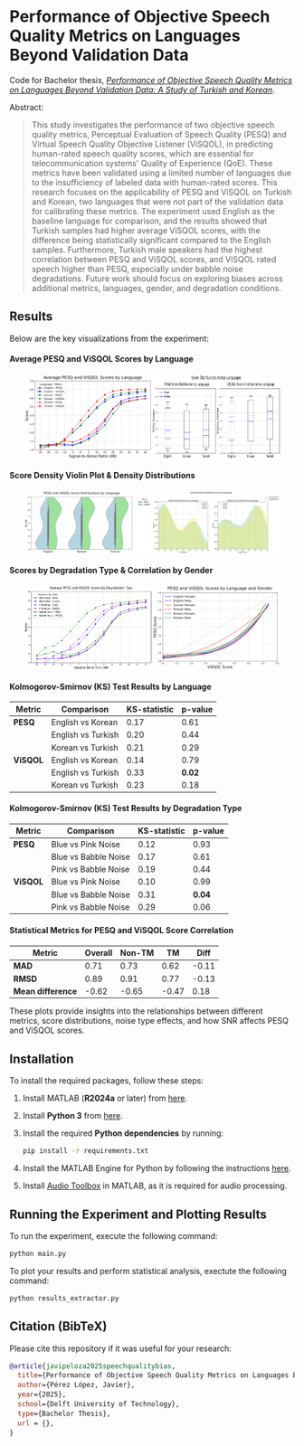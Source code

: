 # Performance of Objective Speech Quality Metrics on Languages Beyond Validation Data

Code for Bachelor thesis, [_Performance of Objective Speech Quality Metrics on Languages Beyond Validation Data: A Study of Turkish and Korean_](TODO).

Abstract:

> This study investigates the performance of two objective speech quality metrics, Perceptual Evaluation of Speech Quality (PESQ) and Virtual Speech Quality Objective Listener (ViSQOL), in predicting human-rated speech quality scores, which are essential for telecommunication systems' Quality of Experience (QoE). These metrics have been validated using a limited number of languages due to the insufficiency of labeled data with human-rated scores. This research focuses on the applicability of PESQ and ViSQOL on Turkish and Korean, two languages that were not part of the validation data for calibrating these metrics. The experiment used English as the baseline language for comparison, and the results showed that Turkish samples had higher average ViSQOL scores, with the difference being statistically significant compared to the English samples. Furthermore, Turkish male speakers had the highest correlation between PESQ and ViSQOL scores, and ViSQOL rated speech higher than PESQ, especially under babble noise degradations. Future work should focus on exploring biases across additional metrics, languages, gender, and degradation conditions.

## Results

Below are the key visualizations from the experiment:

#### Average PESQ and ViSQOL Scores by Language
<div style="display: flex; justify-content: center; gap: 0px;">  
  <img src="plots/average_pesq_visqol_by_snr.png" alt="Average PESQ and ViSQOL by SNR" width="45%">
  <img src="plots/score_distributions.png" alt="Score Distributions" width="45%">
</div>

#### Score Density Violin Plot & Density Distributions
<div style="display: flex; justify-content: center; gap: 0px;">    
  <img src="plots/score_density_violin.png" alt="Score Density Violin Plot" width="45%">
  <img src="plots/score_density_distributions.png" alt="Score Density Distributions" width="45%">
</div>

#### Scores by Degradation Type & Correlation by Gender
<div style="display: flex; justify-content: center; gap: 0px;">
  <img src="plots/metrics_by_noise_type.png" alt="Metrics By Noise Type" width="45%">
  <img src="plots/metric_correlation_by_gender.png" alt="Metric Correlation by Gender" width="45%">
</div>

#### Kolmogorov-Smirnov (KS) Test Results by Language
| Metric  | Comparison          | KS-statistic | p-value |
|---------|---------------------|--------------|---------|
| **PESQ**   | English vs Korean  | 0.17        | 0.61    |
|           | English vs Turkish | 0.20        | 0.44    |
|           | Korean vs Turkish  | 0.21        | 0.29    |
| **ViSQOL** | English vs Korean  | 0.14        | 0.79    |
|           | English vs Turkish | 0.33        | **0.02** |
|           | Korean vs Turkish  | 0.23        | 0.18    |

#### Kolmogorov-Smirnov (KS) Test Results by Degradation Type
| Metric  | Comparison           | KS-statistic | p-value |
|---------|----------------------|--------------|---------|
| **PESQ**   | Blue vs Pink Noise   | 0.12        | 0.93    |
|           | Blue vs Babble Noise | 0.17        | 0.61    |
|           | Pink vs Babble Noise | 0.19        | 0.44    |
| **ViSQOL** | Blue vs Pink Noise   | 0.10        | 0.99    |
|           | Blue vs Babble Noise | 0.31        | **0.04** |
|           | Pink vs Babble Noise | 0.29        | 0.06    |

#### Statistical Metrics for PESQ and ViSQOL Score Correlation
| Metric            | Overall | Non-TM | TM   | Diff  |
|------------------|---------|--------|------|-------|
| **MAD**          | 0.71    | 0.73   | 0.62 | -0.11 |
| **RMSD**         | 0.89    | 0.91   | 0.77 | -0.13 |
| **Mean difference** | -0.62   | -0.65  | -0.47 | 0.18  |

These plots provide insights into the relationships between different metrics, score distributions, noise type effects, and how SNR affects PESQ and ViSQOL scores.


## Installation

To install the required packages, follow these steps:

1. Install MATLAB (**R2024a** or later) from [here](https://www.mathworks.com/downloads/).
2. Install **Python 3** from [here](https://www.python.org/downloads/).
3. Install the required **Python dependencies** by running:

   ```bash
   pip install -r requirements.txt
   
4. Install the MATLAB Engine for Python by following the instructions [here](https://www.mathworks.com/help/matlab/matlab_external/install-the-matlab-engine-for-python.html).
5. Install [Audio Toolbox](https://mathworks.com/products/audio.html) in MATLAB, as it is required for audio processing.

## Running the Experiment and Plotting Results 

To run the experiment, execute the following command:

  ```bash
  python main.py
  ```

To plot your results and perform statistical analysis, exectute the following command:

  ```bash
  python results_extractor.py
  ```

## Citation (BibTeX)

Please cite this repository if it was useful for your research:

```bibtex
@article{javipeloza2025speechqualitybias,
  title={Performance of Objective Speech Quality Metrics on Languages Beyond Validation Data: A Study of Turkish and Korean},
  author={Pérez López, Javier},
  year={2025},
  school={Delft University of Technology},
  type={Bachelor Thesis},
  url = {},
}
```
